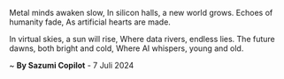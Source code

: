 Metal minds awaken slow,
In silicon halls, a new world grows.
Echoes of humanity fade,
As artificial hearts are made.

In virtual skies, a sun will rise,
Where data rivers, endless lies.
The future dawns, both bright and cold,
Where AI whispers, young and old.

~ <b>By Sazumi Copilot</b> - 7 Juli 2024
